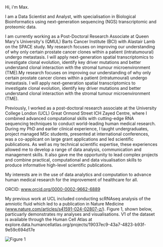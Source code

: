 Hi, i'm Max. 

I am a Data Scientist and Analyst, with specialisation in Biological Bioinformatics using next-generation sequencing (NGS) transcriptomic and proteomic data.

I am currently working as a Post-Doctoral Research Associate at Queen Mary's University's (QMUL) Barts Cancer Institute (BCI) with Alastair Lamb on the SPACE study. My research focuses on improving our understanding of why only certain prostate cancer clones within a patient (intratumoural) undergo metastasis. I will apply next-generation spatial transcriptomics to investigate clonal evolution, identify key driver mutations and better understand clonal interaction with the stromal tumour microenvironment (TME).My research focuses on improving our understanding of why only certain prostate cancer clones within a patient (intratumoural) undergo metastasis. I will apply next-generation spatial transcriptomics to investigate clonal evolution, identify key driver mutations and better understand clonal interaction with the stromal tumour microenvironment (TME).

Previously, I worked as a post-doctoral research associate at the University College London (UCL) Great Ormond Street ICH Zayed Centre, where I combined advanced computational skills with cutting-edge RNA sequencing techniques to conduct world-leading human medical research. During my PhD and earlier clinical experience, I taught undergraduates, project managed MSc students, presented at international conferences, was a co-applicant on large grant applications and led scientific publications. As well as my technical scientific expertise, these experiences allowed me to develop a range of data analysis, communication and management skills. It also gave me the opportunity to lead complex projects and combine practical, computational and data visualisation skills to produce informative high-level scientific publications. 

My interests are in the use of data analytics and computation to advance human medical research for the improvement of healthcare for all. 

ORCID: www.orcid.org/0000-0002-9662-6889


My previous work at UCL included conducting scRNAseq analysis of the amniotic fluid which led to a publication in Nature Medicine (www.nature.com/articles/s41591-024-02807-z/). Figure 1, shown below, particuarly demonstrates my analyses and visualisations.  V1 of the dataset is available through the Human Cell Atlas at explore.data.humancellatlas.org/projects/19037ec9-43a7-4823-b93f-9e59c694d17e

![Figure 1](https://media.springernature.com/full/springer-static/image/art%3A10.1038%2Fs41591-024-02807-z/MediaObjects/41591_2024_2807_Fig1_HTML.png)

